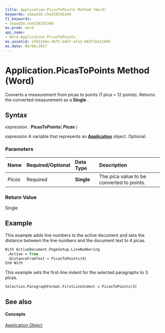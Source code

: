 ```yaml
---
title: Application.PicasToPoints Method (Word)
keywords: vbawd10.chm158335349
f1_keywords:
- vbawd10.chm158335349
ms.prod: word
api_name:
- Word.Application.PicasToPoints
ms.assetid: ef812e9a-4bf5-b457-afa2-06371b411605
ms.date: 06/08/2017
---
```



# Application.PicasToPoints Method (Word)

Converts a measurement from picas to points (1 pica = 12 points). Returns the converted measurement as a  **Single** .


## Syntax

 _expression_ . **PicasToPoints**( **_Picas_** )

 _expression_ A variable that represents an **[Application](Word.Application.md)** object. Optional.


### Parameters



|**Name**|**Required/Optional**|**Data Type**|**Description**|
|:-----|:-----|:-----|:-----|
| _Picas_|Required| **Single**|The pica value to be converted to points.|

### Return Value

Single


## Example

This example adds line numbers to the active document and sets the distance between the line numbers and the document text to 4 picas.


```vb
With ActiveDocument.PageSetup.LineNumbering 
 .Active = True 
 .DistanceFromText = PicasToPoints(4) 
End With
```

This example sets the first-line indent for the selected paragraphs to 3 picas.




```
Selection.ParagraphFormat.FirstLineIndent = PicasToPoints(3)
```


## See also


#### Concepts


[Application Object](Word.Application.md)

